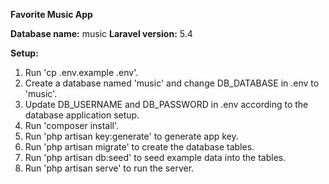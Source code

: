 **Favorite Music App**

**Database name:** music
**Laravel version:** 5.4

**Setup:**
1. Run 'cp .env.example .env'.
2. Create a database named 'music' and change DB_DATABASE in .env to 'music'.
3. Update DB_USERNAME and DB_PASSWORD in .env according to the database application setup.
4. Run 'composer install'.
5. Run 'php artisan key:generate' to generate app key.
6. Run 'php artisan migrate' to create the database tables.
7. Run 'php artisan db:seed' to seed example data into the tables.
8. Run 'php artisan serve' to run the server.
